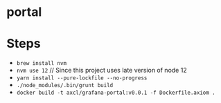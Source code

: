 # portal

# Steps

- `brew install nvm`
- `nvm use 12` // Since this project uses late version of node 12
- `yarn install --pure-lockfile --no-progress`
- `./node_modules/.bin/grunt build`
- `docker build -t axcl/grafana-portal:v0.0.1 -f Dockerfile.axiom .`
